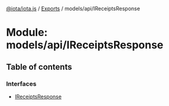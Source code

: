 [@iota/iota.js](../README.md) / [Exports](../modules.md) / models/api/IReceiptsResponse

# Module: models/api/IReceiptsResponse

## Table of contents

### Interfaces

- [IReceiptsResponse](../interfaces/models_api_ireceiptsresponse.ireceiptsresponse.md)
